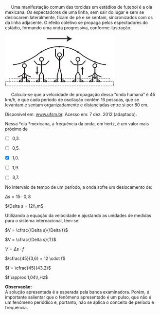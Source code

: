 

     Uma manifestação comum das torcidas em estádios de futebol é a ola mexicana. Os espectadores de uma linha, sem sair do lugar e sem se deslocarem lateralmente, ficam de pé e se sentam, sincronizados com os da linha adjacente. O efeito coletivo se propaga pelos espectadores do estádio, formando uma onda progressiva, conforme ilustração.

![](24ede809-eb97-2537-cb95-fab747692713.png)

     Calcula-se que a velocidade de propagação dessa “onda humana” é 45 km/h, e que cada período de oscilação contém 16 pessoas, que se levantam e sentam organizadamente e distanciadas entre si por 80 cm.

Disponível em: www.ufsm.br. Acesso em: 7 dez. 2012 (adaptado).

Nessa *ola *mexicana, a frequência da onda, em hertz, é um valor mais próximo de



- [ ] 0,3.
- [ ] 0,5.
- [x] 1,0.
- [ ] 1,9.
- [ ] 3,7.


No intervalo de tempo de um período, a onda sofre um deslocamento de:

$\Delta s = 15 \cdot 0,8$

$\Delta s = 12\\,m$

Utilizando a equação da velocidade e ajustando as unidades de medidas para o sistema internacional, tem-se:

$V = \cfrac{\Delta s}{\Delta t}$

$V = \cfrac{\Delta s}{T}$

$V = \Delta s \cdot f$

$\cfrac{45}{3,6} = 12 \cdot f$

$f = \cfrac{45}{43,2}$

$f \approx 1,04\\,Hz$

**Observação:**\
A solução apresentada é a esperada pela banca examinadora. Porém, é importante salientar que o fenômeno apresentado é um pulso, que não é um fenômeno periódico e, portanto, não se aplica o conceito de período e frequência.

